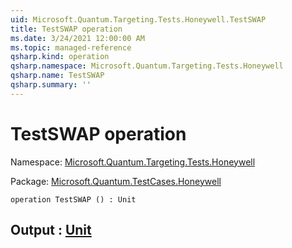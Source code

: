 ```yaml
---
uid: Microsoft.Quantum.Targeting.Tests.Honeywell.TestSWAP
title: TestSWAP operation
ms.date: 3/24/2021 12:00:00 AM
ms.topic: managed-reference
qsharp.kind: operation
qsharp.namespace: Microsoft.Quantum.Targeting.Tests.Honeywell
qsharp.name: TestSWAP
qsharp.summary: ''
---
```


# TestSWAP operation

Namespace: [Microsoft.Quantum.Targeting.Tests.Honeywell](xref:Microsoft.Quantum.Targeting.Tests.Honeywell)

Package: [Microsoft.Quantum.TestCases.Honeywell](https://nuget.org/packages/Microsoft.Quantum.TestCases.Honeywell)




```qsharp
operation TestSWAP () : Unit
```


## Output : [Unit](xref:microsoft.quantum.lang-ref.unit)

